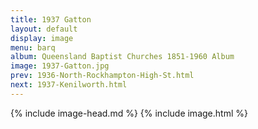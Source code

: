 ```yaml
---
title: 1937 Gatton
layout: default
display: image
menu: barq
album: Queensland Baptist Churches 1851-1960 Album
image: 1937-Gatton.jpg
prev: 1936-North-Rockhampton-High-St.html
next: 1937-Kenilworth.html
---
```

{% include image-head.md %}
{% include image.html %}